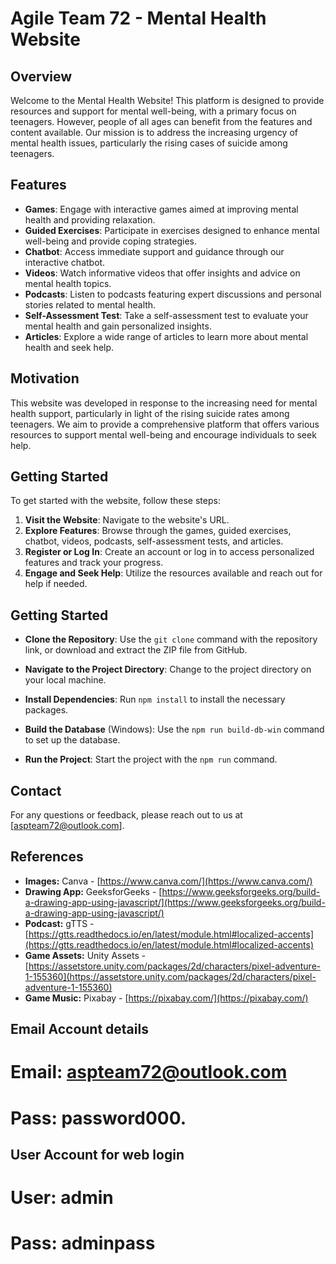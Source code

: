 
# Agile Team 72 - Mental Health Website

## Overview

Welcome to the Mental Health Website! This platform is designed to provide resources and support for mental well-being, with a primary focus on teenagers. However, people of all ages can benefit from the features and content available. Our mission is to address the increasing urgency of mental health issues, particularly the rising cases of suicide among teenagers.

## Features

- **Games**: Engage with interactive games aimed at improving mental health and providing relaxation.
- **Guided Exercises**: Participate in exercises designed to enhance mental well-being and provide coping strategies.
- **Chatbot**: Access immediate support and guidance through our interactive chatbot.
- **Videos**: Watch informative videos that offer insights and advice on mental health topics.
- **Podcasts**: Listen to podcasts featuring expert discussions and personal stories related to mental health.
- **Self-Assessment Test**: Take a self-assessment test to evaluate your mental health and gain personalized insights.
- **Articles**: Explore a wide range of articles to learn more about mental health and seek help.

## Motivation

This website was developed in response to the increasing need for mental health support, particularly in light of the rising suicide rates among teenagers. We aim to provide a comprehensive platform that offers various resources to support mental well-being and encourage individuals to seek help.

## Getting Started

To get started with the website, follow these steps:

1. **Visit the Website**: Navigate to the website's URL.
2. **Explore Features**: Browse through the games, guided exercises, chatbot, videos, podcasts, self-assessment tests, and articles.
3. **Register or Log In**: Create an account or log in to access personalized features and track your progress.
4. **Engage and Seek Help**: Utilize the resources available and reach out for help if needed.

## Getting Started

- **Clone the Repository**: Use the `git clone` command with the repository link, or download and extract the ZIP file from GitHub.

- **Navigate to the Project Directory**: Change to the project directory on your local machine.

- **Install Dependencies**: Run `npm install` to install the necessary packages.

- **Build the Database** (Windows): Use the `npm run build-db-win` command to set up the database.

- **Run the Project**: Start the project with the `npm run` command.


## Contact

For any questions or feedback, please reach out to us at [aspteam72@outlook.com].

## References

- **Images:** Canva - [https://www.canva.com/](https://www.canva.com/)
- **Drawing App:** GeeksforGeeks - [https://www.geeksforgeeks.org/build-a-drawing-app-using-javascript/](https://www.geeksforgeeks.org/build-a-drawing-app-using-javascript/)
- **Podcast:** gTTS - [https://gtts.readthedocs.io/en/latest/module.html#localized-accents](https://gtts.readthedocs.io/en/latest/module.html#localized-accents)
- **Game Assets:** Unity Assets - [https://assetstore.unity.com/packages/2d/characters/pixel-adventure-1-155360](https://assetstore.unity.com/packages/2d/characters/pixel-adventure-1-155360)
- **Game Music:** Pixabay - [https://pixabay.com/](https://pixabay.com/)


## Email Account details
# Email: aspteam72@outlook.com
# Pass: password000.

## User Account for web login
# User: admin
# Pass: adminpass
